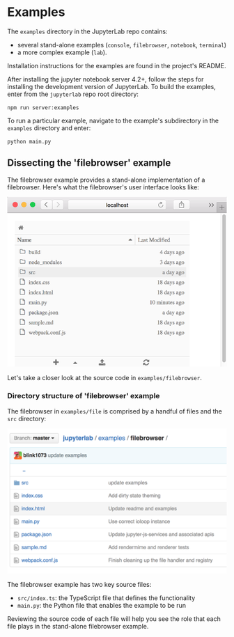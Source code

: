 # Examples

The `examples` directory in the JupyterLab repo contains:
- several stand-alone examples (`console`, `filebrowser`,
  `notebook`, `terminal`)
- a more complex example (`lab`).

Installation instructions for the examples are found in the project's
README.

After installing the jupyter notebook server 4.2+, follow the steps for
installing the development version of JupyterLab. To build the examples,
enter from the ``jupyterlab`` repo root directory: 

    npm run server:examples

To run a particular example, navigate to the example's subdirectory in the
``examples`` directory and enter: 

    python main.py

##  Dissecting the 'filebrowser' example

The filebrowser example provides a stand-alone implementation of a 
filebrowser. Here's what the filebrowser's user interface looks like:

![filebrowser user interface](filebrowser_example.png)

Let's take a closer look at the source code in ``examples/filebrowser``.

### Directory structure of 'filebrowser' example

The filebrowser in ``examples/file`` is comprised by a handful of files and
the ``src`` directory:

![filebrowser source code](filebrowser_source.png)

The filebrowser example has two key source files:

- ``src/index.ts``: the TypeScript file that defines the functionality
- ``main.py``: the Python file that enables the example to be run

Reviewing the source code of each file will help you see the role that each
file plays in the stand-alone filebrowser example.

